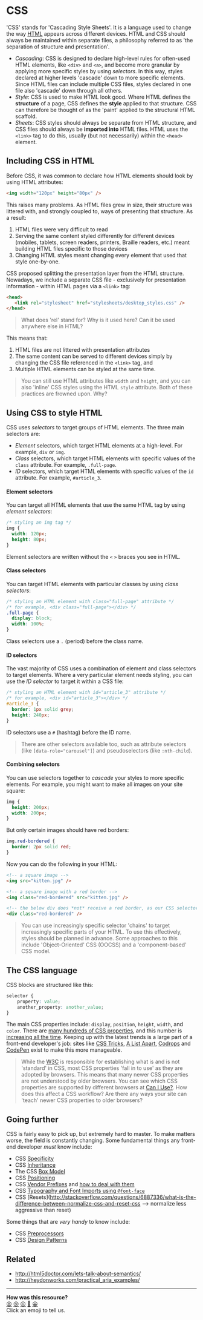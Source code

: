 CSS
====

'CSS' stands for 'Cascading Style Sheets'. It is a language used to change the way [HTML](html.md) appears across different devices. HTML and CSS should always be maintained within separate files, a philosophy referred to as 'the separation of structure and presentation'.

- _Cascading_: CSS is designed to declare high-level rules for often-used HTML elements, like `<div>` and `<a>`, and become more granular by applying more specific styles by using _selectors_. In this way, styles declared at higher levels 'cascade' down to more specific elements. Since HTML files can include multiple CSS files, styles declared in one file also 'cascade' down through all others.
- _Style_: CSS is used to make HTML look good. Where HTML defines the **structure** of a page, CSS defines the **style** applied to that structure. CSS can therefore be thought of as the 'paint' applied to the structural HTML scaffold.
- _Sheets_: CSS styles should always be separate from HTML structure, and CSS files should always be **imported into** HTML files. HTML uses the `<link>` tag to do this, usually (but not necessarily) within the `<head>` element.

## Including CSS in HTML

Before CSS, it was common to declare how HTML elements should look by using HTML attributes:

```html
<img width="120px" height="80px" />
```

This raises many problems. As HTML files grew in size, their structure was littered with, and strongly coupled to, ways of presenting that structure. As a result:

1. HTML files were very difficult to read
2. Serving the same content styled differently for different devices (mobiles, tablets, screen readers, printers, Braille readers, etc.) meant building HTML files specific to those devices
3. Changing HTML styles meant changing every element that used that style one-by-one.

CSS proposed splitting the presentation layer from the HTML structure. Nowadays, we include a separate CSS file - exclusively for presentation information - within HTML pages via a `<link>` tag:

```html
<head>
   <link rel="stylesheet" href="stylesheets/desktop_styles.css" />
</head>
```
> What does 'rel' stand for? Why is it used here? Can it be used anywhere else in HTML?

This means that:

1. HTML files are not littered with presentation attributes
2. The same content can be served to different devices simply by changing the CSS file referenced in the `<link>` tag, and
3. Multiple HTML elements can be styled at the same time.

> You can still use HTML attributes like `width` and `height`, and you can also 'inline' CSS styles using the HTML `style` attribute. Both of these practices are frowned upon. Why?

## Using CSS to style HTML

CSS uses _selectors_ to target groups of HTML elements. The three main selectors are:

- _Element_ selectors, which target HTML elements at a high-level. For example, `div` or `img`.
- _Class_ selectors, which target HTML elements with specific values of the `class` attribute. For example, `.full-page`.
- _ID_ selectors, which target HTML elements with specific values of the `id` attribute. For example, `#article_3`.

#### Element selectors

You can target all HTML elements that use the same HTML tag by using _element selectors_:

```css
/* styling an img tag */
img {
  width: 120px;
  height: 80px;
}
```

Element selectors are written without the `<` `>` braces you see in HTML.

#### Class selectors

You can target HTML elements with particular classes by using _class selectors_:

```css
/* styling an HTML element with class="full-page" attribute */
/* for example, <div class="full-page"></div> */
.full-page {
  display: block;
  width: 100%;
}
```

Class selectors use a `.` (period) before the class name.

#### ID selectors

The vast majority of CSS uses a combination of element and class selectors to target elements. Where a very particular element needs styling, you can use the _ID selector_ to target it within a CSS file:

```css
/* styling an HTML element with id="article_3" attribute */
/* for example, <div id="article_3"></div> */
#article_3 {
  border: 1px solid grey;
  height: 240px;
}
```

ID selectors use a `#` (hashtag) before the ID name.

> There are other selectors available too, such as attribute selectors (like `[data-role="carousel"]`) and pseudoselectors (like `:nth-child`).

#### Combining selectors

You can use selectors together to _cascade_ your styles to more specific elements. For example, you might want to make all images on your site square:

```css
img {
  height: 200px;
  width: 200px;
}
```

But only certain images should have red borders:

```css
img.red-bordered {
  border: 2px solid red;
}
```

Now you can do the following in your HTML:

```html
<!-- a square image -->
<img src="kitten.jpg" />

<!-- a square image with a red border -->
<img class="red-bordered" src="kitten.jpg" />

<!-- the below div does *not* receive a red border, as our CSS selector applies to only img tags -->
<div class="red-bordered" />
```

> You can use increasingly specific selector 'chains' to target increasingly specific parts of your HTML. To use this effectively, styles should be planned in advance. Some approaches to this include 'Object-Oriented' CSS (OOCSS) and a 'component-based' CSS model.

## The CSS language

CSS blocks are structured like this:

```css
selector {
	property: value;
	another_property: another_value;
}
```

The main CSS properties include: `display`, `position`, `height`, `width`, and `color`. There are [many hundreds of CSS properties](https://developer.mozilla.org/en-US/docs/Web/CSS), and this number is [increasing all the time](http://hakim.se/experiments). Keeping up with the latest trends is a large part of a front-end developer's job: sites like [CSS Tricks](http://css-tricks.com), [A List Apart](http://alistapart.com), [Codrops](http://tympanus.net/codrops/) and [CodePen](http://codepen.io) exist to make this more manageable.

> While the [W3C](http://w3c.org) is responsible for establishing what is and is not 'standard' in CSS, most CSS properties 'fall in to use' as they are adopted by browsers. This means that many newer CSS properties are not understood by older browsers. You can see which CSS properties are supported by different browsers at [Can I Use?](http://caniuse.com/). How does this affect a CSS workflow? Are there any ways your site can 'teach' newer CSS properties to older browsers?

## Going further

CSS is fairly easy to pick up, but extremely hard to master. To make matters worse, the field is constantly changing. Some fundamental things any front-end developer _must_ know include:

- CSS [Specificity](https://developer.mozilla.org/en-US/docs/Web/CSS/Specificity)
- CSS [Inheritance](http://reference.sitepoint.com/css/inheritance)
- The CSS [Box Model](https://developer.mozilla.org/en-US/docs/Web/CSS/box_model)
- CSS [Positioning](http://learnlayout.com/position.html)
- CSS [Vendor Prefixes](http://webdesign.about.com/od/css/a/css-vendor-prefixes.htm) and [how to deal with them](https://css-tricks.com/how-to-deal-with-vendor-prefixes/)
- CSS [Typography and Font Imports using `@font-face`](http://learn.shayhowe.com/html-css/working-with-typography/)
- CSS [Resets](http://stackoverflow.com/questions/6887336/what-is-the-difference-between-normalize-css-and-reset-css --> normalize less aggressive than reset)

Some things that are _very handy_ to know include:

- CSS [Preprocessors](http://www.sitepoint.com/6-current-options-css-preprocessors/)
- CSS [Design Patterns](http://www.sitepoint.com/css-architectures-scalable-and-modular-approaches/)

## Related

* http://html5doctor.com/lets-talk-about-semantics/
* http://heydonworks.com/practical_aria_examples/

<!-- BEGIN GENERATED SECTION DO NOT EDIT -->

---

**How was this resource?**  
[😫](https://airtable.com/shrUJ3t7KLMqVRFKR?prefill_Repository=course&prefill_File=pills/css.md&prefill_Sentiment=😫) [😕](https://airtable.com/shrUJ3t7KLMqVRFKR?prefill_Repository=course&prefill_File=pills/css.md&prefill_Sentiment=😕) [😐](https://airtable.com/shrUJ3t7KLMqVRFKR?prefill_Repository=course&prefill_File=pills/css.md&prefill_Sentiment=😐) [🙂](https://airtable.com/shrUJ3t7KLMqVRFKR?prefill_Repository=course&prefill_File=pills/css.md&prefill_Sentiment=🙂) [😀](https://airtable.com/shrUJ3t7KLMqVRFKR?prefill_Repository=course&prefill_File=pills/css.md&prefill_Sentiment=😀)  
Click an emoji to tell us.

<!-- END GENERATED SECTION DO NOT EDIT -->
